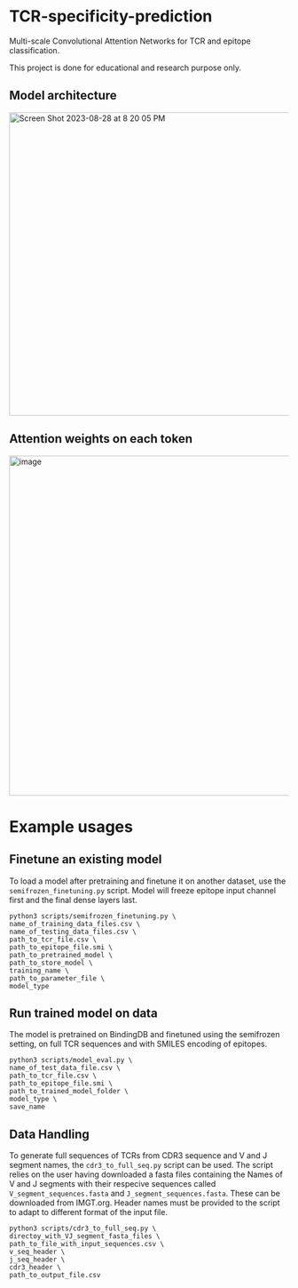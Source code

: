 # TCR-specificity-prediction
Multi-scale Convolutional Attention Networks for TCR and epitope classification.

This project is done for educational and research purpose only.

## Model architecture
<img width="546" alt="Screen Shot 2023-08-28 at 8 20 05 PM" src="https://github.com/evgl/TCR-specificity-prediction/assets/66017568/a19fe824-b225-4da7-b84a-952218afd606">

## Attention weights on each token
<img width="612" alt="image" src="https://github.com/evgl/TCR-specificity-prediction/assets/66017568/715cce6c-fd58-4fc3-8a93-8fa3eea481e9">



# Example usages

## Finetune an existing model
To load a model after pretraining and finetune it on another dataset, use the `semifrozen_finetuning.py` script. Model will freeze epitope input channel first and the final dense layers last. 

```console
python3 scripts/semifrozen_finetuning.py \
name_of_training_data_files.csv \
name_of_testing_data_files.csv \
path_to_tcr_file.csv \
path_to_epitope_file.smi \
path_to_pretrained_model \
path_to_store_model \
training_name \
path_to_parameter_file \
model_type
```

## Run trained model on data
 The model is pretrained on BindingDB and finetuned using the semifrozen setting, on full TCR sequences and with SMILES encoding of epitopes.

```console
python3 scripts/model_eval.py \
name_of_test_data_file.csv \
path_to_tcr_file.csv \
path_to_epitope_file.smi \
path_to_trained_model_folder \
model_type \
save_name
```

## Data Handling
To generate full sequences of TCRs from CDR3 sequence and V and J segment names, the `cdr3_to_full_seq.py` script can be used. The script relies on the user having downloaded a fasta files containing the Names of V and J segments with their respecive sequences called `V_segment_sequences.fasta` and `J_segment_sequences.fasta`. These can be downloaded from IMGT.org. Header names must be provided to the script to adapt to different format of the input file.

```console
python3 scripts/cdr3_to_full_seq.py \
directoy_with_VJ_segment_fasta_files \
path_to_file_with_input_sequences.csv \
v_seq_header \
j_seq_header \
cdr3_header \
path_to_output_file.csv
```
